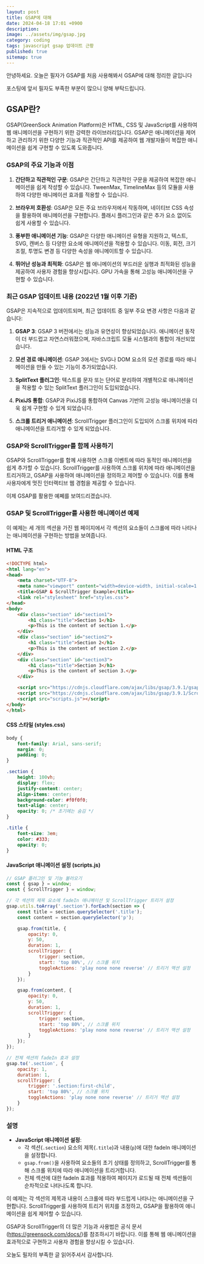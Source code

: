 ```yaml
---
layout: post
title: GSAP에 대해
date: 2024-04-18 17:01 +0900
description: 
image: ../assets/img/gsap.jpg
category: coding
tags: javascript gsap 업데이트 근황
published: true
sitemap: true
---
```


안녕하세요. 오늘은 필자가 GSAP를 처음 사용해봐서 GSAP에 대해 정리한 글입니다

포스팅에 앞서 필자도 부족한 부분이 많으니 양해 부탁드립니다.

## GSAP란?

GSAP(GreenSock Animation Platform)은 HTML, CSS 및 JavaScript를 사용하여 웹 애니메이션을 구현하기 위한 강력한 라이브러리입니다. GSAP은 애니메이션을 제어하고 관리하기 위한 다양한 기능과 직관적인 API를 제공하여 웹 개발자들이 복잡한 애니메이션을 쉽게 구현할 수 있도록 도와줍니다.

### GSAP의 주요 기능과 이점

1. **간단하고 직관적인 구문**: GSAP은 간단하고 직관적인 구문을 제공하여 복잡한 애니메이션을 쉽게 작성할 수 있습니다. TweenMax, TimelineMax 등의 모듈을 사용하여 다양한 애니메이션 효과를 적용할 수 있습니다.

2. **브라우저 호환성**: GSAP은 모든 주요 브라우저에서 작동하며, 네이티브 CSS 속성을 활용하여 애니메이션을 구현합니다. 플래시 플러그인과 같은 추가 요소 없이도 쉽게 사용할 수 있습니다.

3. **풍부한 애니메이션 기능**: GSAP은 다양한 애니메이션 유형을 지원하고, 텍스트, SVG, 캔버스 등 다양한 요소에 애니메이션을 적용할 수 있습니다. 이동, 회전, 크기 조절, 투명도 변경 등 다양한 속성을 애니메이트할 수 있습니다.

4. **뛰어난 성능과 최적화**: GSAP은 웹 애니메이션의 부드러운 실행과 최적화된 성능을 제공하여 사용자 경험을 향상시킵니다. GPU 가속을 통해 고성능 애니메이션을 구현할 수 있습니다.

### 최근 GSAP 업데이트 내용 (2022년 1월 이후 기준)

GSAP은 지속적으로 업데이트되며, 최근 업데이트 중 일부 주요 변경 사항은 다음과 같습니다:

1. **GSAP 3**: GSAP 3 버전에서는 성능과 유연성이 향상되었습니다. 애니메이션 동작이 더 부드럽고 자연스러워졌으며, 자바스크립트 모듈 시스템과의 통합이 개선되었습니다.

2. **모션 경로 애니메이션**: GSAP 3에서는 SVG나 DOM 요소의 모션 경로를 따라 애니메이션을 만들 수 있는 기능이 추가되었습니다.

3. **SplitText 플러그인**: 텍스트를 문자 또는 단어로 분리하여 개별적으로 애니메이션을 적용할 수 있는 SplitText 플러그인이 도입되었습니다.

4. **PixiJS 통합**: GSAP과 PixiJS를 통합하여 Canvas 기반의 고성능 애니메이션을 더욱 쉽게 구현할 수 있게 되었습니다.

5. **스크롤 트리거 애니메이션**: ScrollTrigger 플러그인이 도입되어 스크롤 위치에 따라 애니메이션을 트리거할 수 있게 되었습니다.

### GSAP와 ScrollTrigger를 함께 사용하기

GSAP와 ScrollTrigger를 함께 사용하면 스크롤 이벤트에 따라 동적인 애니메이션을 쉽게 추가할 수 있습니다. ScrollTrigger를 사용하여 스크롤 위치에 따라 애니메이션을 트리거하고, GSAP을 사용하여 애니메이션을 정의하고 제어할 수 있습니다. 이를 통해 사용자에게 멋진 인터랙티브 웹 경험을 제공할 수 있습니다.

이제 GSAP를 활용한 예쩨를 보여드리겠습니다.

### GSAP 및 ScrollTrigger를 사용한 애니메이션 예제

이 예제는 세 개의 섹션을 가진 웹 페이지에서 각 섹션의 요소들이 스크롤에 따라 나타나는 애니메이션을 구현하는 방법을 보여줍니다.

#### HTML 구조

```html
<!DOCTYPE html>
<html lang="en">
<head>
    <meta charset="UTF-8">
    <meta name="viewport" content="width=device-width, initial-scale=1.0">
    <title>GSAP & ScrollTrigger Example</title>
    <link rel="stylesheet" href="styles.css">
</head>
<body>
    <div class="section" id="section1">
        <h1 class="title">Section 1</h1>
        <p>This is the content of section 1.</p>
    </div>
    <div class="section" id="section2">
        <h1 class="title">Section 2</h1>
        <p>This is the content of section 2.</p>
    </div>
    <div class="section" id="section3">
        <h1 class="title">Section 3</h1>
        <p>This is the content of section 3.</p>
    </div>

    <script src="https://cdnjs.cloudflare.com/ajax/libs/gsap/3.9.1/gsap.min.js"></script>
    <script src="https://cdnjs.cloudflare.com/ajax/libs/gsap/3.9.1/ScrollTrigger.min.js"></script>
    <script src="scripts.js"></script>
</body>
</html>
```

#### CSS 스타일 (styles.css)

```css
body {
    font-family: Arial, sans-serif;
    margin: 0;
    padding: 0;
}

.section {
    height: 100vh;
    display: flex;
    justify-content: center;
    align-items: center;
    background-color: #f0f0f0;
    text-align: center;
    opacity: 0; /* 초기에는 숨김 */
}

.title {
    font-size: 3em;
    color: #333;
    opacity: 0;
}
```

#### JavaScript 애니메이션 설정 (scripts.js)

```javascript
// GSAP 플러그인 및 기능 불러오기
const { gsap } = window;
const { ScrollTrigger } = window;

// 각 섹션의 제목 요소에 fadeIn 애니메이션 및 ScrollTrigger 트리거 설정
gsap.utils.toArray('.section').forEach(section => {
    const title = section.querySelector('.title');
    const content = section.querySelector('p');

    gsap.from(title, {
        opacity: 0,
        y: 50,
        duration: 1,
        scrollTrigger: {
            trigger: section,
            start: 'top 80%', // 스크롤 위치
            toggleActions: 'play none none reverse' // 트리거 액션 설정
        }
    });

    gsap.from(content, {
        opacity: 0,
        y: 50,
        duration: 1,
        scrollTrigger: {
            trigger: section,
            start: 'top 80%', // 스크롤 위치
            toggleActions: 'play none none reverse' // 트리거 액션 설정
        }
    });
});

// 전체 섹션의 fadeIn 효과 설정
gsap.to('.section', {
    opacity: 1,
    duration: 1,
    scrollTrigger: {
        trigger: '.section:first-child',
        start: 'top 80%', // 스크롤 위치
        toggleActions: 'play none none reverse' // 트리거 액션 설정
    }
});
```

### 설명

- **JavaScript 애니메이션 설정**:
  - 각 섹션(`.section`) 요소의 제목(`.title`)과 내용(`p`)에 대한 fadeIn 애니메이션을 설정합니다.
  - `gsap.from()`을 사용하여 요소들의 초기 상태를 정의하고, ScrollTrigger를 통해 스크롤 위치에 따라 애니메이션을 트리거합니다.
  - 전체 섹션에 대한 fadeIn 효과를 적용하여 페이지가 로드될 때 전체 섹션들이 순차적으로 나타나도록 합니다.

이 예제는 각 섹션의 제목과 내용이 스크롤에 따라 부드럽게 나타나는 애니메이션을 구현합니다. ScrollTrigger를 사용하여 트리거 위치를 조정하고, GSAP을 활용하여 애니메이션을 쉽게 제어할 수 있습니다.

GSAP과 ScrollTrigger의 더 많은 기능과 사용법은 공식 문서(https://greensock.com/docs/)를 참조하시기 바랍니다. 이를 통해 웹 애니메이션을 효과적으로 구현하고 사용자 경험을 향상시킬 수 있습니다.

오늘도 필자의 부족한 글 읽어주셔서 감사합니다.